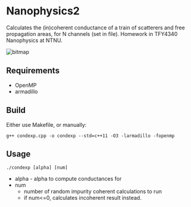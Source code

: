 # Nanophysics2
Calculates the (in)coherent conductance of a train of scatterers and free propagation areas, for N channels (set in file). Homework in TFY4340 Nanophysics at NTNU.

![bitmap](https://user-images.githubusercontent.com/35232838/116367326-87b5ad00-a807-11eb-93c8-4f7511b63b7f.png)

## Requirements
* OpenMP
* armadillo

## Build
Either use Makefile, or manually:
```
g++ condexp.cpp -o condexp --std=c++11 -O3 -larmadillo -fopenmp
```

## Usage
```
./condexp [alpha] [num]
```

- alpha - alpha to compute conductances for
- num
    - number of random impurity coherent calculations to run
    - if num<=0, calculates incoherent result instead.
